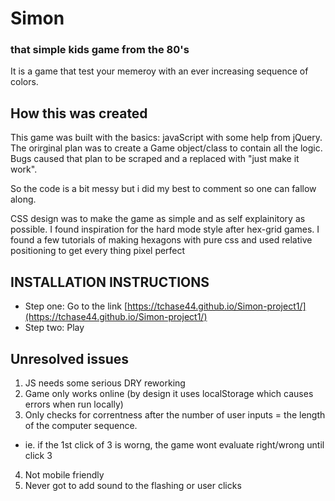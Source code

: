 
# Simon
### that simple kids game from the 80's

It is a game that test your memeroy with an ever increasing sequence of colors.


## How this was created

This game was built with the basics: javaScript with some help from jQuery.
The orirginal plan was to create a Game object/class to contain all the logic. Bugs caused that plan to be scraped and a replaced with "just make it work". 

So the code is a bit messy but i did my best to comment so one can fallow along.

CSS design was to make the game as simple and as self explainitory as possible.
I found inspiration for the hard mode style after hex-grid games. I found a few tutorials of making hexagons with pure css and used relative positioning to get every thing pixel perfect

## INSTALLATION INSTRUCTIONS

- Step one: Go to the link [https://tchase44.github.io/Simon-project1/](https://tchase44.github.io/Simon-project1/)
- Step two: Play

## Unresolved issues
1. JS needs some serious DRY reworking
2. Game only works online (by design it uses localStorage which causes errors when run locally)
3. Only checks for correntness after the number of user inputs = the length of the computer sequence.
  * ie. if the 1st click of 3 is worng, the game wont evaluate right/wrong until click 3
4. Not mobile friendly
5. Never got to add sound to the flashing or user clicks

